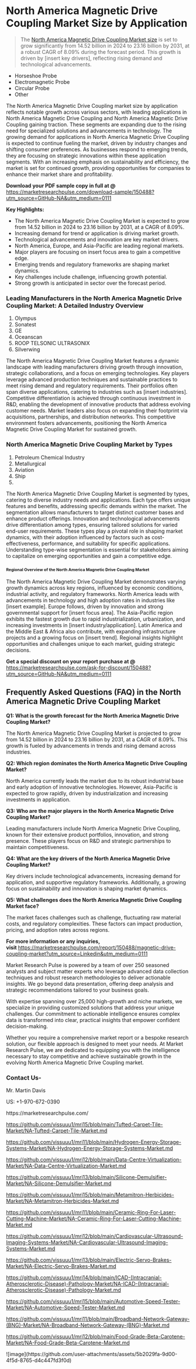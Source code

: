 <h1>North America Magnetic Drive Coupling Market&nbsp;Size by Application</h1><blockquote><p>The <a href="https://marketresearchpulse.com/download-sample/150488?utm_source=GitHub-NA&amp;utm_medium=0111">North America Magnetic Drive Coupling Market size</a> is set to grow significantly from 14.52 billion in 2024 to 23.16 billion by 2031, at a robust CAGR of 8.09% during the forecast period. This growth is driven by [insert key drivers], reflecting rising demand and technological advancements.</p></blockquote><ul><li>Horseshoe Probe<li> Electromagnetic Probe<li> Circular Probe<li> Other</li></ul><p>The North America Magnetic Drive Coupling market size by application reflects notable growth across various sectors, with leading applications in North America Magnetic Drive Coupling and North America Magnetic Drive Coupling gaining traction. These segments are expanding due to the rising need for specialized solutions and advancements in technology. The growing demand for applications in North America Magnetic Drive Coupling is expected to continue fueling the market, driven by industry changes and shifting consumer preferences. As businesses respond to emerging trends, they are focusing on strategic innovations within these application segments. With an increasing emphasis on sustainability and efficiency, the market is set for continued growth, providing opportunities for companies to enhance their market share and profitability.</p><p><strong>Download your PDF sample copy in full at @ </strong><a href="https://marketresearchpulse.com/download-sample/150488?utm_source=GitHub-NA&amp;utm_medium=0111">https://marketresearchpulse.com/download-sample/150488?utm_source=GitHub-NA&amp;utm_medium=0111</a></p><p><strong>Key Highlights: </strong></p><ul><li>The North America Magnetic Drive Coupling Market is expected to grow from 14.52 billion in 2024 to 23.16 billion by 2031, at a CAGR of 8.09%.</li><li>Increasing demand for trend or application is driving market growth.</li><li>Technological advancements and innovation are key market drivers.</li><li>North America, Europe, and Asia-Pacific are leading regional markets.</li><li>Major players are focusing on insert focus area to gain a competitive edge.</li><li>Emerging trends and regulatory frameworks are shaping market dynamics.</li><li>Key challenges include challenge, influencing growth potential.</li><li>Strong growth is anticipated in sector over the forecast period.</li></ul><h3>Leading Manufacturers in the North America Magnetic Drive Coupling Market: A Detailed Industry Overview</h3><ol><li>Olympus</li><li>Sonatest</li><li>GE</li><li>Oceanscan</li><li>ROOP TELSONIC ULTRASONIX</li><li>Silverwing</li></ol><div class="flex max-w-full flex-col flex-grow"><div class="min-h-8 text-message flex w-full flex-col items-end gap-2 whitespace-normal break-words [.text-message+&amp;]:mt-5" dir="auto" data-message-author-role="assistant" data-message-id="fd8432e4-4910-450d-b182-61b7bfb0a01f" data-message-model-slug="gpt-4o"><div class="flex w-full flex-col gap-1 empty:hidden first:pt-[3px]"><div class="markdown prose w-full break-words dark:prose-invert light"><p>The North America Magnetic Drive Coupling Market features a dynamic landscape with leading manufacturers driving growth through innovation, strategic collaborations, and a focus on emerging technologies. Key players leverage advanced production techniques and sustainable practices to meet rising demand and regulatory requirements. Their portfolios often span diverse applications, catering to industries such as [insert industries]. Competitive differentiation is achieved through continuous investment in R&amp;D, enabling the development of innovative products that address evolving customer needs. Market leaders also focus on expanding their footprint via acquisitions, partnerships, and distribution networks. This competitive environment fosters advancements, positioning the North America Magnetic Drive Coupling Market for sustained growth.</p></div></div></div></div><h3>North America Magnetic Drive Coupling Market by Types</h3><ol><li>Petroleum Chemical Industry<li> Metallurgical<li> Aviation<li> Ship<li> </li></ol><div class="flex max-w-full flex-col flex-grow"><div class="min-h-8 text-message flex w-full flex-col items-end gap-2 whitespace-normal break-words [.text-message+&amp;]:mt-5" dir="auto" data-message-author-role="assistant" data-message-id="084470be-0bb7-4664-bddf-5156b4f41249" data-message-model-slug="gpt-4o-mini"><div class="flex w-full flex-col gap-1 empty:hidden first:pt-[3px]"><div class="markdown prose w-full break-words dark:prose-invert light"><p>The North America Magnetic Drive Coupling Market is segmented by types, catering to diverse industry needs and applications. Each type offers unique features and benefits, addressing specific demands within the market. The segmentation allows manufacturers to target distinct customer bases and enhance product offerings. Innovation and technological advancements drive differentiation among types, ensuring tailored solutions for varied end-user requirements. These types play a pivotal role in shaping market dynamics, with their adoption influenced by factors such as cost-effectiveness, performance, and suitability for specific applications. Understanding type-wise segmentation is essential for stakeholders aiming to capitalize on emerging opportunities and gain a competitive edge.</p></div></div></div></div><h3><span style="font-size: 11px;">Regional Overview of the North America Magnetic Drive Coupling Market</span></h3><div class="flex max-w-full flex-col flex-grow"><div class="min-h-8 text-message flex w-full flex-col items-end gap-2 whitespace-normal break-words [.text-message+&amp;]:mt-5" dir="auto" data-message-author-role="assistant" data-message-id="e9038762-ce64-4e30-91c9-9bd413514231" data-message-model-slug="gpt-4o-mini"><div class="flex w-full flex-col gap-1 empty:hidden first:pt-[3px]"><div class="markdown prose w-full break-words dark:prose-invert light"><p>The North America Magnetic Drive Coupling Market demonstrates varying growth dynamics across key regions, influenced by economic conditions, industrial activity, and regulatory frameworks. North America leads with advancements in technology and high adoption rates in industries like [insert example]. Europe follows, driven by innovation and strong governmental support for [insert focus area]. The Asia-Pacific region exhibits the fastest growth due to rapid industrialization, urbanization, and increasing investments in [insert industry/application]. Latin America and the Middle East &amp; Africa also contribute, with expanding infrastructure projects and a growing focus on [insert trend]. Regional insights highlight opportunities and challenges unique to each market, guiding strategic decisions.</p></div></div></div></div><p><strong>Get a special discount on your report purchase at @ </strong><a href="https://marketresearchpulse.com/ask-for-discount/150488?utm_source=GitHub-NA&amp;utm_medium=0111">https://marketresearchpulse.com/ask-for-discount/150488?utm_source=GitHub-NA&amp;utm_medium=0111</a></p><h2>Frequently Asked Questions (FAQ) in the North America Magnetic Drive Coupling Market</h2><p><strong>Q1: What is the growth forecast for the North America Magnetic Drive Coupling Market?</strong></p><p>The North America Magnetic Drive Coupling Market is projected to grow from 14.52 billion in 2024 to 23.16 billion by 2031, at a CAGR of 8.09%. This growth is fueled by advancements in trends and rising demand across industries.</p><p><strong>Q2: Which region dominates the North America Magnetic Drive Coupling Market?</strong></p><p>North America currently leads the market due to its robust industrial base and early adoption of innovative technologies. However, Asia-Pacific is expected to grow rapidly, driven by industrialization and increasing investments in application.</p><p><strong>Q3: Who are the major players in the North America Magnetic Drive Coupling Market?</strong></p><p>Leading manufacturers include North America Magnetic Drive Coupling, known for their extensive product portfolios, innovation, and strong presence. These players focus on R&amp;D and strategic partnerships to maintain competitiveness.</p><p><strong>Q4: What are the key drivers of the North America Magnetic Drive Coupling Market?</strong></p><p>Key drivers include technological advancements, increasing demand for application, and supportive regulatory frameworks. Additionally, a growing focus on sustainability and innovation is shaping market dynamics.</p><p><strong>Q5: What challenges does the North America Magnetic Drive Coupling Market face?</strong></p><p>The market faces challenges such as challenge, fluctuating raw material costs, and regulatory complexities. These factors can impact production, pricing, and adoption rates across regions.</p><p><strong>For more information or any inquiries, visit&nbsp;</strong><a href="https://marketresearchpulse.com/report/150488/magnetic-drive-coupling-market?utm_source=Linkedin&utm_medium=0111">https://marketresearchpulse.com/report/150488/magnetic-drive-coupling-market?utm_source=Linkedin&utm_medium=0111</a></p><p>Market Research Pulse is powered by a team of over 250 seasoned analysts and subject matter experts who leverage advanced data collection techniques and robust research methodologies to deliver actionable insights. We go beyond data presentation, offering deep analysis and strategic recommendations tailored to your business goals.</p><p>With expertise spanning over 25,000 high-growth and niche markets, we specialize in providing customized solutions that address your unique challenges. Our commitment to actionable intelligence ensures complex data is transformed into clear, practical insights that empower confident decision-making.</p><p>Whether you require a comprehensive market report or a bespoke research solution, our flexible approach is designed to meet your needs. At Market Research Pulse, we are dedicated to equipping you with the intelligence necessary to stay competitive and achieve sustainable growth in the evolving North America Magnetic Drive Coupling market.</p><h3><strong>Contact Us-</strong></h3><p>Mr. Martin Davis</p><p>US: +1-970-672-0390</p><p>https://marketresearchpulse.com/</p><p><a href="https://github.com/vissuuu1/mri15/blob/main/Tufted-Carpet-Tile-Market/NA-Tufted-Carpet-Tile-Market.md">https://github.com/vissuuu1/mri15/blob/main/Tufted-Carpet-Tile-Market/NA-Tufted-Carpet-Tile-Market.md</a></p><p><a href="https://github.com/vissuuu1/mri11/blob/main/Hydrogen-Energy-Storage-Systems-Market/NA-Hydrogen-Energy-Storage-Systems-Market.md">https://github.com/vissuuu1/mri11/blob/main/Hydrogen-Energy-Storage-Systems-Market/NA-Hydrogen-Energy-Storage-Systems-Market.md</a></p><p><a href="https://github.com/vissuuu1/mri12/blob/main/Data-Centre-Virtualization-Market/NA-Data-Centre-Virtualization-Market.md">https://github.com/vissuuu1/mri12/blob/main/Data-Centre-Virtualization-Market/NA-Data-Centre-Virtualization-Market.md</a></p><p><a href="https://github.com/vissuuu1/mri13/blob/main/Silicone-Demulsifier-Market/NA-Silicone-Demulsifier-Market.md">https://github.com/vissuuu1/mri13/blob/main/Silicone-Demulsifier-Market/NA-Silicone-Demulsifier-Market.md</a></p><p><a href="https://github.com/vissuuu1/mri15/blob/main/Metamitron-Herbicides-Market/NA-Metamitron-Herbicides-Market.md">https://github.com/vissuuu1/mri15/blob/main/Metamitron-Herbicides-Market/NA-Metamitron-Herbicides-Market.md</a></p><p><a href="https://github.com/vissuuu1/mri11/blob/main/Ceramic-Ring-For-Laser-Cutting-Machine-Market/NA-Ceramic-Ring-For-Laser-Cutting-Machine-Market.md">https://github.com/vissuuu1/mri11/blob/main/Ceramic-Ring-For-Laser-Cutting-Machine-Market/NA-Ceramic-Ring-For-Laser-Cutting-Machine-Market.md</a></p><p><a href="https://github.com/vissuuu1/mri12/blob/main/Cardiovascular-Ultrasound-Imaging-Systems-Market/NA-Cardiovascular-Ultrasound-Imaging-Systems-Market.md">https://github.com/vissuuu1/mri12/blob/main/Cardiovascular-Ultrasound-Imaging-Systems-Market/NA-Cardiovascular-Ultrasound-Imaging-Systems-Market.md</a></p><p><a href="https://github.com/vissuuu1/mri13/blob/main/Electric-Servo-Brakes-Market/NA-Electric-Servo-Brakes-Market.md">https://github.com/vissuuu1/mri13/blob/main/Electric-Servo-Brakes-Market/NA-Electric-Servo-Brakes-Market.md</a></p><p><a href="https://github.com/vissuuu1/mri14/blob/main/ICAD-(Intracranial-Atherosclerotic-Disease)-Pathology-Market/NA-ICAD-(Intracranial-Atherosclerotic-Disease)-Pathology-Market.md">https://github.com/vissuuu1/mri14/blob/main/ICAD-(Intracranial-Atherosclerotic-Disease)-Pathology-Market/NA-ICAD-(Intracranial-Atherosclerotic-Disease)-Pathology-Market.md</a></p><p><a href="https://github.com/vissuuu1/mri15/blob/main/Automotive-Speed-Tester-Market/NA-Automotive-Speed-Tester-Market.md">https://github.com/vissuuu1/mri15/blob/main/Automotive-Speed-Tester-Market/NA-Automotive-Speed-Tester-Market.md</a></p><p><a href="https://github.com/vissuuu1/mri11/blob/main/Broadband-Network-Gateway-(BNG)-Market/NA-Broadband-Network-Gateway-(BNG)-Market.md">https://github.com/vissuuu1/mri11/blob/main/Broadband-Network-Gateway-(BNG)-Market/NA-Broadband-Network-Gateway-(BNG)-Market.md</a></p><p><a href="https://github.com/vissuuu1/mri12/blob/main/Food-Grade-Beta-Carotene-Market/NA-Food-Grade-Beta-Carotene-Market.md">https://github.com/vissuuu1/mri12/blob/main/Food-Grade-Beta-Carotene-Market/NA-Food-Grade-Beta-Carotene-Market.md</a></p>
![image](https://github.com/user-attachments/assets/5b2029fa-9d00-4f5d-8765-d4c447fd3f0d)
